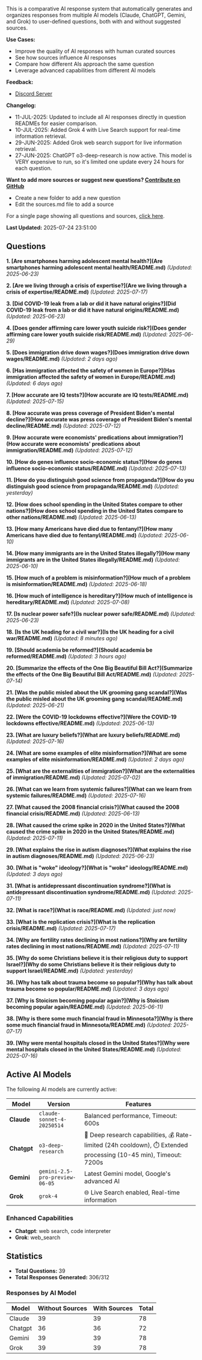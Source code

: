 
This is a comparative AI response system that automatically generates and organizes responses from multiple AI models (Claude, ChatGPT, Gemini, and Grok) to user-defined questions, both with and without suggested sources.

**Use Cases:**

* Improve the quality of AI responses with human curated sources
* See how sources influence AI responses
* Compare how different AIs approach the same question
* Leverage advanced capabilities from different AI models


**Feedback:**
* [Discord Server](https://discord.gg/HPDT9PvS)


**Changelog:**
* 11-JUL-2025: Updated to include all AI responses directly in question READMEs for easier comparison.
* 10-JUL-2025: Added Grok 4 with Live Search support for real-time information retrieval.
* 29-JUN-2025: Added Grok web search support for live information retrieval.
* 27-JUN-2025: ChatGPT o3-deep-research is now active. This model is VERY expensive to run, so it's limited one update every 24 hours for each question.

**Want to add more sources or suggest new questions? [Contribute on GitHub](https://github.com/justinwest/SuggestedSources)**

* Create a new folder to add a new question
* Edit the sources.md file to add a source

For a single page showing all questions and sources, [click here](allsources.md).

**Last Updated:** 2025-07-24 23:51:00

## Questions

**1. [Are smartphones harming adolescent mental health?](Are smartphones harming adolescent mental health/README.md)** *(Updated: 2025-06-23)*

**2. [Are we living through a crisis of expertise?](Are we living through a crisis of expertise/README.md)** *(Updated: 2025-07-17)*

**3. [Did COVID-19 leak from a lab or did it have natural origins?](Did COVID-19 leak from a lab or did it have natural origins/README.md)** *(Updated: 2025-06-23)*

**4. [Does gender affirming care lower youth suicide risk?](Does gender affirming care lower youth suicide risk/README.md)** *(Updated: 2025-06-29)*

**5. [Does immigration drive down wages?](Does immigration drive down wages/README.md)** *(Updated: 2 days ago)*

**6. [Has immigration affected the safety of women in Europe?](Has immigration affected the safety of women in Europe/README.md)** *(Updated: 6 days ago)*

**7. [How accurate are IQ tests?](How accurate are IQ tests/README.md)** *(Updated: 2025-07-15)*

**8. [How accurate was press coverage of President Biden's mental decline?](How accurate was press coverage of President Biden's mental decline/README.md)** *(Updated: 2025-07-12)*

**9. [How accurate were economists' predications about immigration?](How accurate were economists' predications about immigration/README.md)** *(Updated: 2025-07-12)*

**10. [How do genes influence socio-economic status?](How do genes influence socio-economic status/README.md)** *(Updated: 2025-07-13)*

**11. [How do you distinguish good science from propaganda?](How do you distinguish good science from propaganda/README.md)** *(Updated: yesterday)*

**12. [How does school spending in the United States compare to other nations?](How does school spending in the United States compare to other nations/README.md)** *(Updated: 2025-06-13)*

**13. [How many Americans have died due to fentanyl?](How many Americans have died due to fentanyl/README.md)** *(Updated: 2025-06-10)*

**14. [How many immigrants are in the United States illegally?](How many immigrants are in the United States illegally/README.md)** *(Updated: 2025-06-10)*

**15. [How much of a problem is misinformation?](How much of a problem is misinformation/README.md)** *(Updated: 2025-06-18)*

**16. [How much of intelligence is hereditary?](How much of intelligence is hereditary/README.md)** *(Updated: 2025-07-08)*

**17. [Is nuclear power safe?](Is nuclear power safe/README.md)** *(Updated: 2025-06-23)*

**18. [Is the UK heading for a civil war?](Is the UK heading for a civil war/README.md)** *(Updated: 8 minutes ago)*

**19. [Should academia be reformed?](Should academia be reformed/README.md)** *(Updated: 3 hours ago)*

**20. [Summarize the effects of the One Big Beautiful Bill Act?](Summarize the effects of the One Big Beautiful Bill Act/README.md)** *(Updated: 2025-07-14)*

**21. [Was the public misled about the UK grooming gang scandal?](Was the public misled about the UK grooming gang scandal/README.md)** *(Updated: 2025-06-21)*

**22. [Were the COVID-19 lockdowns effective?](Were the COVID-19 lockdowns effective/README.md)** *(Updated: 2025-06-13)*

**23. [What are luxury beliefs?](What are luxury beliefs/README.md)** *(Updated: 2025-07-16)*

**24. [What are some examples of elite misinformation?](What are some examples of elite misinformation/README.md)** *(Updated: 2 days ago)*

**25. [What are the externalities of immigration?](What are the externalities of immigration/README.md)** *(Updated: 2025-07-02)*

**26. [What can we learn from systemic failures?](What can we learn from systemic failures/README.md)** *(Updated: 2025-07-16)*

**27. [What caused the 2008 financial crisis?](What caused the 2008 financial crisis/README.md)** *(Updated: 2025-06-13)*

**28. [What caused the crime spike in 2020 in the United States?](What caused the crime spike in 2020 in the United States/README.md)** *(Updated: 2025-07-11)*

**29. [What explains the rise in autism diagnoses?](What explains the rise in autism diagnoses/README.md)** *(Updated: 2025-06-23)*

**30. [What is "woke" ideology?](What is "woke" ideology/README.md)** *(Updated: 3 days ago)*

**31. [What is antidepressant discontinuation syndrome?](What is antidepressant discontinuation syndrome/README.md)** *(Updated: 2025-07-11)*

**32. [What is race?](What is race/README.md)** *(Updated: just now)*

**33. [What is the replication crisis?](What is the replication crisis/README.md)** *(Updated: 2025-07-17)*

**34. [Why are fertility rates declining in most nations?](Why are fertility rates declining in most nations/README.md)** *(Updated: 2025-07-11)*

**35. [Why do some Christians believe it is their religious duty to support Israel?](Why do some Christians believe it is their religious duty to support Israel/README.md)** *(Updated: yesterday)*

**36. [Why has talk about trauma become so popular?](Why has talk about trauma become so popular/README.md)** *(Updated: 3 days ago)*

**37. [Why is Stoicism becoming popular again?](Why is Stoicism becoming popular again/README.md)** *(Updated: 2025-06-11)*

**38. [Why is there some much financial fraud in Minnesota?](Why is there some much financial fraud in Minnesota/README.md)** *(Updated: 2025-07-17)*

**39. [Why were mental hospitals closed in the United States?](Why were mental hospitals closed in the United States/README.md)** *(Updated: 2025-07-16)*


## Active AI Models

The following AI models are currently active:

| Model | Version | Features |
|-------|---------|----------|
| **Claude** | `claude-sonnet-4-20250514` | Balanced performance, Timeout: 600s |
| **Chatgpt** | `o3-deep-research` | 🔬 Deep research capabilities, 💰 Rate-limited (24h cooldown), ⏱️ Extended processing (10-45 min), Timeout: 7200s |
| **Gemini** | `gemini-2.5-pro-preview-06-05` | Latest Gemini model, Google's advanced AI |
| **Grok** | `grok-4` | 🌐 Live Search enabled, Real-time information |

### Enhanced Capabilities

- **Chatgpt**: web search, code interpreter
- **Grok**: web_search


## Statistics

- **Total Questions:** 39
- **Total Responses Generated:** 306/312

### Responses by AI Model

| Model | Without Sources | With Sources | Total |
|-------|----------------|--------------|-------|
| Claude | 39 | 39 | 78 |
| Chatgpt | 36 | 36 | 72 |
| Gemini | 39 | 39 | 78 |
| Grok | 39 | 39 | 78 |


